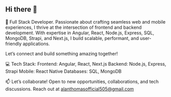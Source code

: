 ## Hi there 👋

<!--
**alanthomasdev/alanthomasdev** is a ✨ _special_ ✨ repository because its `README.md` (this file) appears on your GitHub profile.

Here are some ideas to get you started:

- 🔭 I’m currently working on ...
- 🌱 I’m currently learning ...
- 👯 I’m looking to collaborate on ...
- 🤔 I’m looking for help with ...
- 💬 Ask me about ...
- 📫 How to reach me: ...
- 😄 Pronouns: ...
- ⚡ Fun fact: ...
-->


🚀 Full Stack Developer. 
Passionate about crafting seamless web and mobile experiences, I thrive at the intersection of frontend and backend development. With expertise in Angular, React, Node.js, Express, SQL, MongoDB, Strapi, and Next.js, I build scalable, performant, and user-friendly applications.

Let’s connect and build something amazing together!

💻 Tech Stack:
Frontend: Angular, React, Next.js
Backend: Node.js, Express, Strapi
Mobile: React Native
Databases: SQL, MongoDB

📫 Let’s collaborate!
Open to new opportunities, collaborations, and tech discussions. Reach out at alanthomasofficial505@gmail.com



